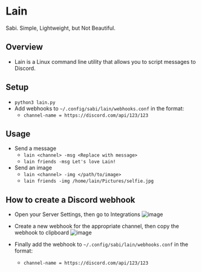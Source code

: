 # Lain
Sabi. Simple, Lightweight, but Not Beautiful.

## Overview
- Lain is a Linux command line utility that allows you to script messages to Discord. 

## Setup
- `python3 lain.py`
- Add webhooks to `~/.config/sabi/lain/webhooks.conf` in the format:
  - `channel-name = https://discord.com/api/123/123`

## Usage
- Send a message
  - `lain <channel> -msg <Replace with message>`
  - `lain friends -msg Let's love Lain!`
- Send an image
  - `lain <channel> -img </path/to/image>`
  - `lain friends -img /home/lain/Pictures/selfie.jpg`

## How to create a Discord webhook
- Open your Server Settings, then go to Integrations
![image](https://user-images.githubusercontent.com/49737728/146336626-2e511660-dd73-4fe9-8b50-4a211d27d2a3.png)

- Create a new webhook for the appropriate channel, then copy the webhook to clipboard
![image](https://support.discord.com/hc/article_attachments/1500000455142/Screen_Shot_2020-12-15_at_4.45.52_PM.png)

- Finally add the webhook to `~/.config/sabi/lain/webhooks.conf` in the format:
  - `channel-name = https://discord.com/api/123/123` 
